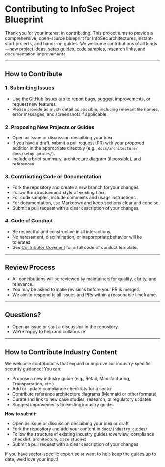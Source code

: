 # Contributing to InfoSec Project Blueprint

Thank you for your interest in contributing! This project aims to provide a comprehensive, open-source blueprint for InfoSec architectures, instant-start projects, and hands-on guides. We welcome contributions of all kinds—new project ideas, setup guides, code samples, research links, and documentation improvements.

---

## How to Contribute

### 1. Submitting Issues
- Use the GitHub Issues tab to report bugs, suggest improvements, or request new features.
- Please provide as much detail as possible, including relevant file names, error messages, and screenshots if applicable.

### 2. Proposing New Projects or Guides
- Open an issue or discussion describing your idea.
- If you have a draft, submit a pull request (PR) with your proposed addition in the appropriate directory (e.g., `docs/architecture/`, `docs/setup_guides/`).
- Include a brief summary, architecture diagram (if possible), and references.

### 3. Contributing Code or Documentation
- Fork the repository and create a new branch for your changes.
- Follow the structure and style of existing files.
- For code samples, include comments and usage instructions.
- For documentation, use Markdown and keep sections clear and concise.
- Submit a pull request with a clear description of your changes.

### 4. Code of Conduct
- Be respectful and constructive in all interactions.
- No harassment, discrimination, or inappropriate behavior will be tolerated.
- See [Contributor Covenant](https://www.contributor-covenant.org/) for a full code of conduct template.

---

## Review Process
- All contributions will be reviewed by maintainers for quality, clarity, and relevance.
- You may be asked to make revisions before your PR is merged.
- We aim to respond to all issues and PRs within a reasonable timeframe.

---

## Questions?
- Open an issue or start a discussion in the repository.
- We’re happy to help and collaborate! 

---

## How to Contribute Industry Content

We welcome contributions that expand or improve our industry-specific security guidance! You can:

- Propose a new industry guide (e.g., Retail, Manufacturing, Transportation, etc.)
- Add or update compliance checklists for a sector
- Contribute reference architecture diagrams (Mermaid or other formats)
- Curate and link to new case studies, research, or regulatory updates
- Suggest improvements to existing industry guides

**How to submit:**
- Open an issue or discussion describing your idea or draft
- Fork the repository and add your content in `docs/industry_guides/`
- Follow the structure of existing industry guides (overview, compliance checklist, architecture, case studies)
- Submit a pull request with a clear description of your changes

If you have sector-specific expertise or want to help keep the guides up to date, we’d love your input! 